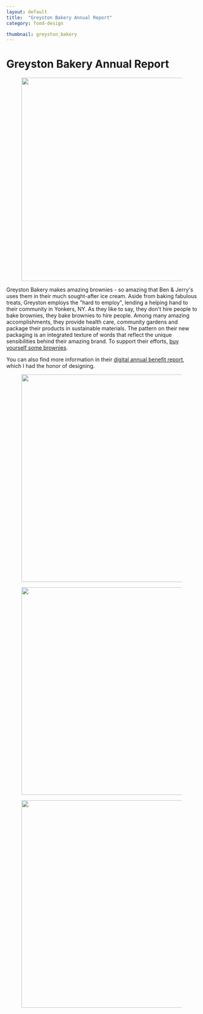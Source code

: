 ```yaml
---
layout: default
title:  "Greyston Bakery Annual Report"
category: food-design

thumbnail: greyston_bakery
---
```


# Greyston Bakery Annual Report

<figure>
	<img src="{{ site.baseurl}}/images/greystonbakery_01.jpg" width="790" height="536">
</figure>

Greyston Bakery makes amazing brownies - so amazing that Ben & Jerry's uses them in their much sought-after ice cream. Aside from baking fabulous treats, Greyston employs the "hard to employ", lending a helping hand to their community in Yonkers, NY. As they like to say, they don't hire people to bake brownies, they bake brownies to hire people. Among many amazing accomplishments, they provide health care, community gardens and package their products in sustainable materials. The pattern on their new packaging is an integrated texture of words that reflect the unique sensibilities behind their amazing brand. To support their efforts, [buy yourself some brownies](http://www.greystonbakery.com/).

You can also find more information in their [digital annual benefit report](http://www.greystonbakery.com/benefitreport/), which I had the honor of designing.

<figure>
	<img src="{{ site.baseurl}}/images/greystonbakery_annual_report_01.gif" width="790" height="547">
</figure>

<figure>
	<img src="{{ site.baseurl}}/images/greystonbakery_annual_report_02.gif" width="790" height="547">
</figure>

<figure>
	<img src="{{ site.baseurl}}/images/greystonbakery_annual_report_03.gif" width="790" height="547">
</figure>
